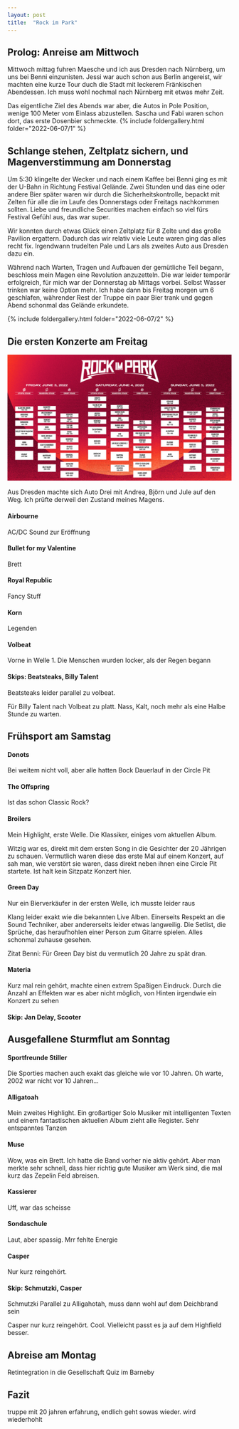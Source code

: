 ```yaml
---
layout: post
title:  "Rock im Park"
---
```


## Prolog: Anreise am Mittwoch
Mittwoch mittag fuhren Maesche und ich aus Dresden nach Nürnberg, um uns bei Benni einzunisten. Jessi war auch schon aus Berlin angereist, wir machten eine kurze Tour duch die Stadt mit leckerem Fränkischen Abendessen. Ich muss wohl nochmal nach Nürnberg mit etwas mehr Zeit.

Das eigentliche Ziel des Abends war aber, die Autos in Pole Position, wenige 100 Meter vom Einlass abzustellen. Sascha und Fabi waren schon dort, das erste Dosenbier schmeckte.
{% include foldergallery.html folder="2022-06-07/1" %}

## Schlange stehen, Zeltplatz sichern, und Magenverstimmung am Donnerstag
Um 5:30 klingelte der Wecker und nach einem Kaffee bei Benni ging es mit der U-Bahn in Richtung Festival Gelände. Zwei Stunden und das eine oder andere Bier später waren wir durch die Sicherheitskontrolle, bepackt mit Zelten für alle die im Laufe des Donnerstags oder Freitags nachkommen sollten. Liebe und freundliche Securities machen einfach so viel fürs Festival Gefühl aus, das war super. 

Wir konnten durch etwas Glück einen Zeltplatz für 8 Zelte und das große Pavilion ergattern. Dadurch das wir relativ viele Leute waren ging das alles recht fix. Irgendwann trudelten Pale und Lars als zweites Auto aus Dresden dazu ein.
 
Während nach Warten, Tragen und Aufbauen der gemütliche Teil begann, beschloss mein Magen eine Revolution anzuzetteln. Die war leider temporär erfolgreich, für mich war der Donnerstag ab Mittags vorbei. Selbst Wasser trinken war keine Option mehr. Ich habe dann bis Freitag morgen um 6 geschlafen, währender Rest der Truppe ein paar Bier trank und gegen Abend schonmal das Gelände erkundete.

{% include foldergallery.html folder="2022-06-07/2" %}

## Die ersten Konzerte am Freitag 
![](/img/2022-06-07/rip-timetable.jpg)

Aus Dresden machte sich Auto Drei mit Andrea, Björn und Jule auf den Weg. Ich prüfte derweil den Zustand meines Magens. 
#### Airbourne
AC/DC Sound zur Eröffnung

#### Bullet for my Valentine
Brett
#### Royal Republic
Fancy Stuff
#### Korn
Legenden
#### Volbeat
Vorne in Welle 1. Die Menschen wurden locker, als der Regen begann

#### Skips: Beatsteaks, Billy Talent
Beatsteaks leider parallel zu volbeat.

Für Billy Talent nach Volbeat zu platt. Nass, Kalt, noch mehr als eine Halbe Stunde zu warten.

## Frühsport am Samstag
#### Donots
Bei weitem nicht voll, aber alle hatten Bock
Dauerlauf in der Circle Pit
#### The Offspring
Ist das schon Classic Rock?
#### Broilers
Mein Highlight, erste Welle. Die Klassiker, einiges vom aktuellen Album.

Witzig war es, direkt mit dem ersten Song in die Gesichter der 20 Jährigen zu schauen. Vermutlich waren diese das erste Mal auf einem Konzert, auf sah man, wie verstört sie waren, dass direkt neben ihnen eine Circle Pit startete. Ist halt kein Sitzpatz Konzert hier.

#### Green Day
Nur ein Bierverkäufer in der ersten Welle, ich musste leider raus

Klang leider exakt wie die bekannten Live Alben. Einerseits Respekt an die Sound Techniker, aber andererseits leider etwas langweilig. Die Setlist, die Sprüche, das heraufhohlen einer Person zum Gitarre spielen. Alles schonmal zuhause gesehen. 

Zitat Benni: Für Green Day bist du vermutlich 20 Jahre zu spät dran.
#### Materia
Kurz mal rein gehört, machte einen extrem Spaßigen Eindruck. Durch die Anzahl an Effekten war es aber nicht möglich, von Hinten irgendwie ein Konzert zu sehen

#### Skip: Jan Delay, Scooter

## Ausgefallene Sturmflut am Sonntag
#### Sportfreunde Stiller
Die Sporties machen auch exakt das gleiche wie vor 10 Jahren. Oh warte, 2002 war nicht vor 10 Jahren...

#### Alligatoah
Mein zweites Highlight. Ein großartiger Solo Musiker mit intelligenten Texten und einem fantastischen aktuellen Album zieht alle Register. Sehr entspanntes Tanzen

#### Muse
Wow, was ein Brett. Ich hatte die Band vorher nie aktiv gehört. Aber man merkte sehr schnell, dass hier richtig gute Musiker am Werk sind, die mal kurz das Zepelin Feld abreisen.

#### Kassierer
Uff, war das scheisse
#### Sondaschule
Laut, aber spassig. Mrr fehlte Energie
#### Casper
Nur kurz reingehört. 
#### Skip: Schmutzki, Casper
Schmutzki Parallel zu Alligahotah, muss dann wohl auf dem Deichbrand sein

Casper nur kurz reingehört. Cool. Vielleicht passt es ja auf dem Highfield besser.

## Abreise am Montag
Retintegration in die Gesellschaft
Quiz im Barneby

## Fazit
truppe mit 20 jahren erfahrung, endlich geht sowas wieder. wird wiederhohlt
